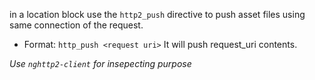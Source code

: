 in a location block use the `http2_push` directive to push asset files using same connection of the request.
- Format: `http_push <request uri>`
It will push request_uri contents.

*Use `nghttp2-client` for insepecting purpose*
